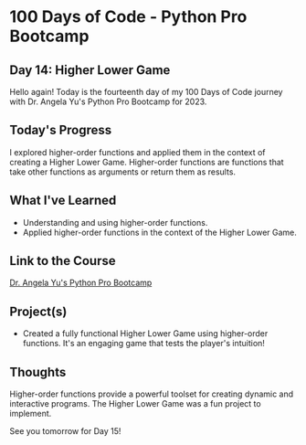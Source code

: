 # 100 Days of Code - Python Pro Bootcamp
## Day 14: Higher Lower Game

Hello again! Today is the fourteenth day of my 100 Days of Code journey with Dr. Angela Yu's Python Pro Bootcamp for 2023.

## Today's Progress
I explored higher-order functions and applied them in the context of creating a Higher Lower Game. Higher-order functions are functions that take other functions as arguments or return them as results.

## What I've Learned
- Understanding and using higher-order functions.
- Applied higher-order functions in the context of the Higher Lower Game.

## Link to the Course
[Dr. Angela Yu's Python Pro Bootcamp](https://www.udemy.com/course/100-days-of-code/)

## Project(s)
- Created a fully functional Higher Lower Game using higher-order functions. It's an engaging game that tests the player's intuition!

## Thoughts
Higher-order functions provide a powerful toolset for creating dynamic and interactive programs. The Higher Lower Game was a fun project to implement.

See you tomorrow for Day 15!
